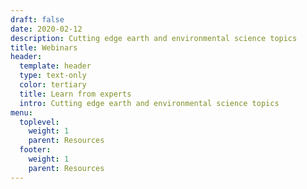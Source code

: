 ```yaml
---
draft: false
date: 2020-02-12
description: Cutting edge earth and environmental science topics
title: Webinars
header:
  template: header
  type: text-only
  color: tertiary
  title: Learn from experts
  intro: Cutting edge earth and environmental science topics
menu:
  toplevel:
    weight: 1
    parent: Resources
  footer:
    weight: 1
    parent: Resources
---
```

